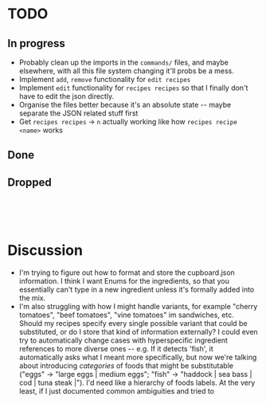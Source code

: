 # TODO
## In progress
- Probably clean up the imports in the `commands/` files, and maybe elsewhere, with all this file system changing it'll probs be a mess.
- Implement `add`, `remove` functionality for `edit recipes`
- Implement `edit` functionality for `recipes recipes` so that I finally don't have to edit the json directly. 
- Organise the files better because it's an absolute state -- maybe separate the JSON related stuff first
- Get `recipes recipes` -> `n` actually working like how `recipes recipe <name>` works
## Done

## Dropped


<br>
<br>
<br>

# Discussion
- I'm trying to figure out how to format and store the cupboard.json information. I think I want Enums for the ingredients, so that you essentially can't type in a new ingredient unless it's formally added into the mix.
- I'm also struggling with how I might handle variants, for example "cherry tomatoes", "beef tomatoes", "vine tomatoes" im sandwiches, etc. Should my recipes specify every single possible variant that could be substituted, or do I store that kind of information externally? I could even try to automatically change cases with hyperspecific ingredient references to more diverse ones -- e.g. If it detects 'fish', it automatically asks what I meant more specifically, but now we're talking about introducing *categories* of foods that might be substitutable ("eggs" -> "large eggs | medium eggs"; "fish" -> "haddock | sea bass | cod | tuna steak |"). I'd need like a hierarchy of foods labels. At the very least, if I just documented common ambiguities and tried to 
